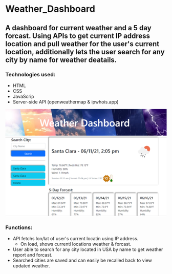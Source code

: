 # Weather_Dashboard

## A dashboard for current weather and a 5 day forcast. Using APIs to get current IP address location and pull weather for the user's current location, additionally lets the user search for any city by name for weather deatails.


### Technologies used:
* HTML
* CSS
* JavaScrip
* Server-side API (openweathermap & ipwhois.app)

![Screenshot of site](./assets/imgs/Screenshot.png)

### Functions: 
* API fetchs lon/lat of user's current locatin using IP address.
    * On load, shows currentl locations weather & forcast.
* User able to search for any city located in USA by name to get weather report and forcast.
* Searched cities are saved and can easily be recalled back to view updated weather.
